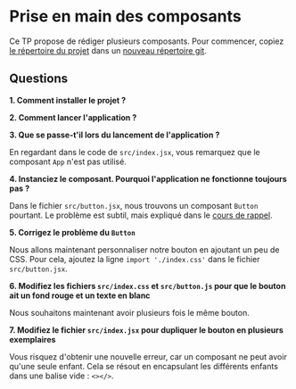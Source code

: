 # Prise en main des composants

Ce TP propose de rédiger plusieurs composants. Pour commencer, copiez [le répertoire du projet](https://github.com/guhur/premiers_composants) dans un [nouveau répertoire git](https://docs.github.com/en/free-pro-team@latest/github/getting-started-with-github/fork-a-repo).


## Questions

**1. Comment installer le projet ?**

**2. Comment lancer l'application ?**

**3. Que se passe-t'il lors du lancement de l'application ?**

En regardant dans le code de `src/index.jsx`, vous remarquez que le composant `App` n'est pas utilisé. 

**4. Instanciez le composant. Pourquoi l'application ne fonctionne toujours pas ?**

Dans le fichier `src/button.jsx`, nous trouvons un composant `Button` pourtant. Le problème est subtil, mais expliqué dans le [cours de rappel](./cours/rappel.md).

**5. Corrigez le problème du `Button`**

Nous allons maintenant personnaliser notre bouton en ajoutant un peu de CSS.
Pour cela, ajoutez la ligne `import './index.css'` dans le fichier `src/button.jsx`.

**6. Modifiez les fichiers `src/index.css` et `src/button.js` pour que le bouton ait un fond rouge et un texte en blanc**

Nous souhaitons maintenant avoir plusieurs fois le même bouton.

**7. Modifiez le fichier `src/index.jsx` pour dupliquer le bouton en plusieurs exemplaires**

Vous risquez d'obtenir une nouvelle erreur, car un composant ne peut avoir qu'une seule enfant. Cela se résout en encapsulant les différents enfants dans une balise vide : `<></>`.

